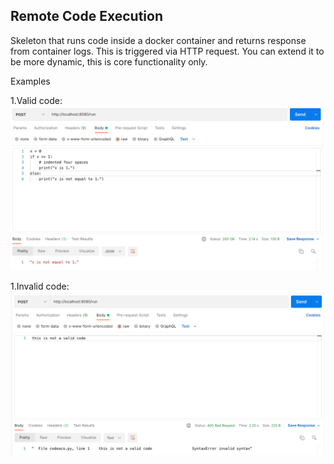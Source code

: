 Remote Code Execution 
--------------

Skeleton that runs code inside a docker container and returns response from container logs. This is triggered via HTTP request.
You can extend it to be more dynamic, this is core functionality only.

Examples

1.Valid code:
![plot](./images/validcode.png)

1.Invalid code:
![plot](./images/invalidcode.png)
